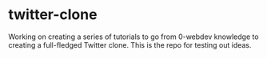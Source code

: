 # twitter-clone
Working on creating a series of tutorials to go from 0-webdev knowledge to creating a full-fledged Twitter clone. This is the repo for testing out ideas.
